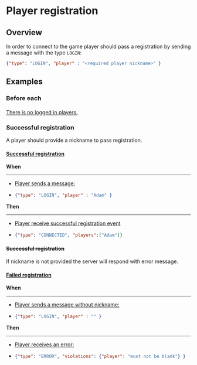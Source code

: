 # Player registration

## Overview

In order to connect to the game player should pass a registration by sending a message with the type `LOGIN`:
```json
{"type": "LOGIN", "player" : "<required player nickname>" }
```

## Examples

### Before each

#### [ ](- "before")

[There is no logged in players.](- "logoutAll()")

### Successful registration 

A player should provide a nickname to pass registration.

#### [Successful registration](-)

__When__

---

- [Player sends a message:][send]
-   ```json
    {"type": "LOGIN", "player" : "Adam" }
    ```

__Then__

---

- [Player receive successful registration event][receive]
-   ```json
    {"type": "CONNECTED", "players":["Adam"]}
    ```
#### ~~Successful registration~~

If nickname is not provided the server will respond with error message.

#### [Failed registration](-)

__When__

---

- [Player sends a message without nickname:][send]
-   ```json
    {"type": "LOGIN", "player" : "" }
    ```

__Then__

---

- [Player receives an error:][receive]
-   ```json
    {"type": "ERROR", "violations": {"player": "must not be blank"} } 
    ```

[send]: - "e:mq-send=Adam"
[receive]: - "e:mq-check=Adam awaitAtMostSec=2"